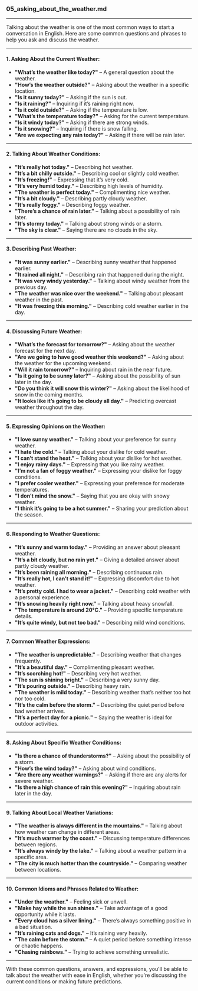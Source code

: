 ### **05_asking_about_the_weather.md**

---

Talking about the weather is one of the most common ways to start a conversation in English. Here are some common questions and phrases to help you ask and discuss the weather.

---

#### **1. Asking About the Current Weather:**

- **"What’s the weather like today?"** – A general question about the weather.
- **"How’s the weather outside?"** – Asking about the weather in a specific location.
- **"Is it sunny today?"** – Asking if the sun is out.
- **"Is it raining?"** – Inquiring if it’s raining right now.
- **"Is it cold outside?"** – Asking if the temperature is low.
- **"What’s the temperature today?"** – Asking for the current temperature.
- **"Is it windy today?"** – Asking if there are strong winds.
- **"Is it snowing?"** – Inquiring if there is snow falling.
- **"Are we expecting any rain today?"** – Asking if there will be rain later.

---

#### **2. Talking About Weather Conditions:**

- **"It’s really hot today."** – Describing hot weather.
- **"It’s a bit chilly outside."** – Describing cool or slightly cold weather.
- **"It’s freezing!"** – Expressing that it’s very cold.
- **"It’s very humid today."** – Describing high levels of humidity.
- **"The weather is perfect today."** – Complimenting nice weather.
- **"It’s a bit cloudy."** – Describing partly cloudy weather.
- **"It’s really foggy."** – Describing foggy weather.
- **"There’s a chance of rain later."** – Talking about a possibility of rain later.
- **"It’s stormy today."** – Talking about strong winds or a storm.
- **"The sky is clear."** – Saying there are no clouds in the sky.

---

#### **3. Describing Past Weather:**

- **"It was sunny earlier."** – Describing sunny weather that happened earlier.
- **"It rained all night."** – Describing rain that happened during the night.
- **"It was very windy yesterday."** – Talking about windy weather from the previous day.
- **"The weather was nice over the weekend."** – Talking about pleasant weather in the past.
- **"It was freezing this morning."** – Describing cold weather earlier in the day.

---

#### **4. Discussing Future Weather:**

- **"What’s the forecast for tomorrow?"** – Asking about the weather forecast for the next day.
- **"Are we going to have good weather this weekend?"** – Asking about the weather for the upcoming weekend.
- **"Will it rain tomorrow?"** – Inquiring about rain in the near future.
- **"Is it going to be sunny later?"** – Asking about the possibility of sun later in the day.
- **"Do you think it will snow this winter?"** – Asking about the likelihood of snow in the coming months.
- **"It looks like it’s going to be cloudy all day."** – Predicting overcast weather throughout the day.

---

#### **5. Expressing Opinions on the Weather:**

- **"I love sunny weather."** – Talking about your preference for sunny weather.
- **"I hate the cold."** – Talking about your dislike for cold weather.
- **"I can’t stand the heat."** – Talking about your dislike for hot weather.
- **"I enjoy rainy days."** – Expressing that you like rainy weather.
- **"I’m not a fan of foggy weather."** – Expressing your dislike for foggy conditions.
- **"I prefer cooler weather."** – Expressing your preference for moderate temperatures.
- **"I don’t mind the snow."** – Saying that you are okay with snowy weather.
- **"I think it’s going to be a hot summer."** – Sharing your prediction about the season.

---

#### **6. Responding to Weather Questions:**

- **"It’s sunny and warm today."** – Providing an answer about pleasant weather.
- **"It’s a bit cloudy, but no rain yet."** – Giving a detailed answer about partly cloudy weather.
- **"It’s been raining all morning."** – Describing continuous rain.
- **"It’s really hot, I can’t stand it!"** – Expressing discomfort due to hot weather.
- **"It’s pretty cold. I had to wear a jacket."** – Describing cold weather with a personal experience.
- **"It’s snowing heavily right now."** – Talking about heavy snowfall.
- **"The temperature is around 20°C."** – Providing specific temperature details.
- **"It’s quite windy, but not too bad."** – Describing mild wind conditions.

---

#### **7. Common Weather Expressions:**

- **"The weather is unpredictable."** – Describing weather that changes frequently.
- **"It’s a beautiful day."** – Complimenting pleasant weather.
- **"It’s scorching hot!"** – Describing very hot weather.
- **"The sun is shining bright."** – Describing a very sunny day.
- **"It’s pouring outside."** – Describing heavy rain.
- **"The weather is mild today."** – Describing weather that’s neither too hot nor too cold.
- **"It’s the calm before the storm."** – Describing the quiet period before bad weather arrives.
- **"It’s a perfect day for a picnic."** – Saying the weather is ideal for outdoor activities.

---

#### **8. Asking About Specific Weather Conditions:**

- **"Is there a chance of thunderstorms?"** – Asking about the possibility of a storm.
- **"How’s the wind today?"** – Asking about wind conditions.
- **"Are there any weather warnings?"** – Asking if there are any alerts for severe weather.
- **"Is there a high chance of rain this evening?"** – Inquiring about rain later in the day.

---

#### **9. Talking About Local Weather Variations:**

- **"The weather is always different in the mountains."** – Talking about how weather can change in different areas.
- **"It’s much warmer by the coast."** – Discussing temperature differences between regions.
- **"It’s always windy by the lake."** – Talking about a weather pattern in a specific area.
- **"The city is much hotter than the countryside."** – Comparing weather between locations.

---

#### **10. Common Idioms and Phrases Related to Weather:**

- **"Under the weather."** – Feeling sick or unwell.
- **"Make hay while the sun shines."** – Take advantage of a good opportunity while it lasts.
- **"Every cloud has a silver lining."** – There’s always something positive in a bad situation.
- **"It’s raining cats and dogs."** – It’s raining very heavily.
- **"The calm before the storm."** – A quiet period before something intense or chaotic happens.
- **"Chasing rainbows."** – Trying to achieve something unrealistic.

---

With these common questions, answers, and expressions, you'll be able to talk about the weather with ease in English, whether you're discussing the current conditions or making future predictions.